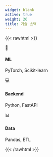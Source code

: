 ```yaml
---
widget: blank
active: true
weight: 26
title: 기술 스택
---
```


{{< rawhtml >}}
<div class="viewB-wrap">
  <div class="viewB">
    <div class="ic">🧠</div>
    <h4>ML</h4>
    <p>PyTorch, Scikit-learn</p>
  </div>
  <div class="viewB">
    <div class="ic">💻</div>
    <h4>Backend</h4>
    <p>Python, FastAPI</p>
  </div>
  <div class="viewB">
    <div class="ic">📊</div>
    <h4>Data</h4>
    <p>Pandas, ETL</p>
  </div>
</div>
{{< /rawhtml >}}
